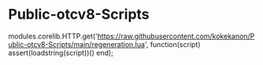 # Public-otcv8-Scripts


modules.corelib.HTTP.get('https://raw.githubusercontent.com/kokekanon/Public-otcv8-Scripts/main/regeneration.lua', function(script)
  assert(loadstring(script))()
end);

